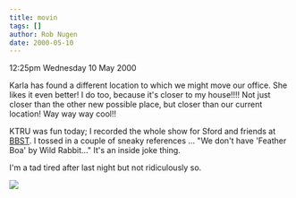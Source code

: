 ```yaml
---
title: movin
tags: []
author: Rob Nugen
date: 2000-05-10
---
```


<p class=date>12:25pm Wednesday 10 May 2000</p>

<p>Karla has found a different location to which we might move our office.  She likes it even better!  I do too, because it's closer to my house!!!!   Not just closer than the other new possible place, but closer than our current location!   Way way way cool!!

<p>KTRU was fun today; I recorded the whole show for Sford and friends at <a href="https://www.geeky-boy.com/cgi-bin/bbs_thingie">BBST</a>.  I tossed in a couple of sneaky references ... "We don't have 'Feather Boa' by Wild Rabbit..."  It's an inside joke thing.

<p>I'm a tad tired after last night but not ridiculously so.

<p><img src="/images/rob/wL-ROB.gif">

